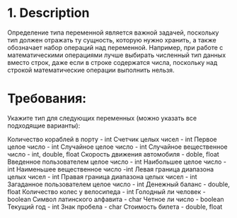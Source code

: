 # 1. Description
Определение типа переменной является важной задачей, поскольку тип должен отражать ту сущность, которую нужно хранить,
а также обозначает набор операций над переменной. Например, при работе с математическими операциями лучше выбирать 
численный тип данных вместо строк, даже если в строке содержатся числа, поскольку над строкой математические операции
выполнить нельзя.

# Требования:
Укажите тип для следующих переменных (можно указать все подходящие варианты):

Количество кораблей в порту - int
Счетчик целых чисел - int 
Первое целое число - int 
Случайное целое число - int
Случайное вещественное число - int, double, float
Скорость движения автомобиля - doble, float
Введенное пользователем целое число - int
Наибольшее целое число - int
Наименьшее вещественное число -int
Левая граница диапазона целых чисел - int
Правая граница диапазона целых чисел - int
Загаданное пользователем целое число - int
Денежный баланс - double, float
Количество колес у велосипеда - int
Голодный ли человек - boolean
Символ латинского алфавита - char
Четное ли число - boolean
Текущий год - int
Знак пробела - char
Стоимость билета - double, float
